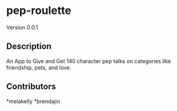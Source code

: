 pep-roulette
============
Version 0.0.1 

Description
-----------
An App to Give and Get 140 character pep talks on categories like friendship, pets, and love.

Contributors
-----------
*melakelly
*brendajin